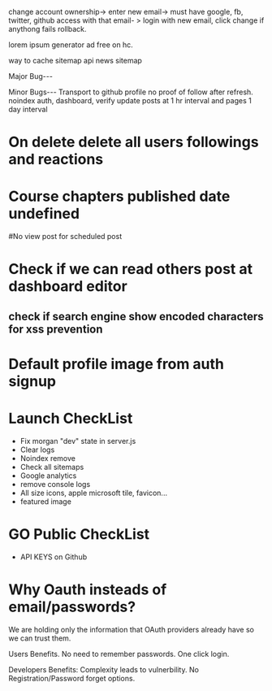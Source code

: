 change account ownership-> enter new email-> must have google, fb, twitter, github access with that email- > login with new email, click change if anythong fails rollback.

lorem ipsum generator ad free on hc.

way to cache sitemap api
news sitemap

Major Bug---

Minor Bugs--- Transport to github
profile no proof of follow after refresh.
noindex auth, dashboard, verify
update posts at 1 hr interval and pages 1 day interval

# On delete delete all users followings and reactions
# Course chapters published date undefined
#No view post for scheduled post
# Check if we can read others post at dashboard editor
## check if search engine show encoded characters for xss prevention
# Default profile image from auth signup
# Launch CheckList
- Fix morgan "dev" state in server.js
- Clear logs
- Noindex remove
- Check all sitemaps
- Google analytics
- remove console logs
- All size icons, apple microsoft tile, favicon...
- featured image

# GO Public CheckList

- API KEYS on Github

# Why Oauth insteads of email/passwords?

We are holding only the information that OAuth providers already have so we can trust them.

Users Benefits.
No need to remember passwords.
One click login.

Developers Benefits:
Complexity leads to vulnerbility.
No Registration/Password forget options.
